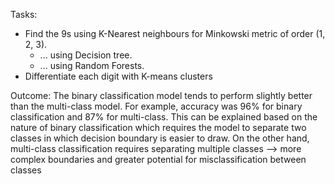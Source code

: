 Tasks:

- Find the 9s using K-Nearest neighbours for Minkowski metric of order (1, 2, 3).
  - ... using Decision tree.
  - ... using Random Forests.
- Differentiate each digit with K-means clusters

Outcome:
The binary classification model tends to perform slightly better than the multi-class model. For example, accuracy was 96% for binary classification and 87% for multi-class.
This can be explained based on the nature of binary classification which requires the model to separate two classes in which decision boundary is easier to draw.
On the other hand, multi-class classification requires separating multiple classes --> more complex boundaries and greater potential for misclassification between classes
